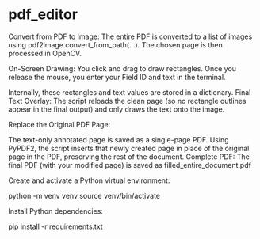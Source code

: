 # pdf_editor

Convert from PDF to Image:
The entire PDF is converted to a list of images using pdf2image.convert_from_path(...). The chosen page is then processed in OpenCV.

On-Screen Drawing:
You click and drag to draw rectangles. Once you release the mouse, you enter your Field ID and text in the terminal.

Internally, these rectangles and text values are stored in a dictionary.
Final Text Overlay:
The script reloads the clean page (so no rectangle outlines appear in the final output) and only draws the text onto the image.

Replace the Original PDF Page:

The text-only annotated page is saved as a single-page PDF.
Using PyPDF2, the script inserts that newly created page in place of the original page in the PDF, preserving the rest of the document.
Complete PDF:
The final PDF (with your modified page) is saved as filled_entire_document.pdf



Create and activate a Python virtual environment:

python -m venv venv
source venv/bin/activate

Install Python dependencies:

pip install -r requirements.txt